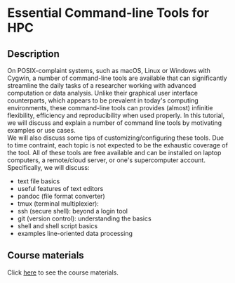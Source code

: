 # Essential Command-line Tools for HPC

## Description

On POSIX-complaint systems, such as macOS, Linux or Windows with Cygwin, a
number of command-line tools are available that can significantly streamline the
daily tasks of a researcher working with advanced computation or data analysis.
Unlike their graphical user interface counterparts, which appears to be
prevalent in today's computing environments, these command-line tools can
provides (almost) infinitie flexibility, efficiency and reproducibility when
used properly.  In this tutorial, we will discuss and explain a number of
command line tools by motivating examples or use cases.  
We will also discuss some tips of customizing/configuring these tools.
Due to time contraint,
each topic is not expected to be the exhaustic coverage of the tool.  All of
these tools are free available and can be installed on laptop computers,
a remote/cloud server, or one's supercomputer account.  Specifically, we will discuss:

- text file basics
- useful features of text editors
- pandoc (file format converter)
- tmux (terminal multiplexier):
- ssh (secure shell): beyond a login tool
- git (version control): understanding the basics
- shell and shell script basics
- examples line-oriented data processing


## Course materials

Click [here](tut/class.md) to see the course materials.

